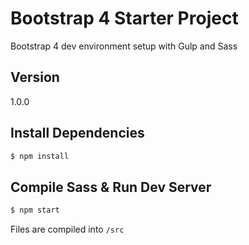 # Bootstrap 4 Starter Project

Bootstrap 4 dev environment setup with Gulp and Sass

## Version

1.0.0

## Install Dependencies

```sh
$ npm install 
```

## Compile Sass & Run Dev Server

```sh
$ npm start
```

Files are compiled into `/src`